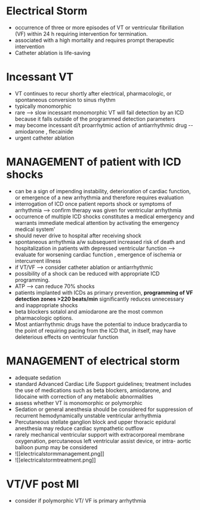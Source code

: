 # Electrical Storm 
- occurrence of three or more episodes of VT or ventricular fibrillation (VF) within 24 h requiring intervention for termination. 
- associated with a high mortality and requires prompt therapeutic intervention 
- Catheter ablation is life-saving 
# Incessant VT
- VT continues to recur shortly after electrical, pharmacologic, or spontaneous conversion to sinus rhythm 
- typically monomorphic 
- rare --> slow incessant monomorphic VT will fail detection by an ICD because it falls outside of the programmed detection parameters
- may become incessant d/t proarrhytmic action of antiarrhythmic drug -- amiodarone , flecainide 
- urgent catheter ablation 
# MANAGEMENT of patient with ICD shocks 
- can be a sign of impending instability, deterioration of cardiac function, or emergence of a new arrhythmia and therefore requires evaluation 
- interrogation of ICD once patient reports shock or symptoms of arrhythmia --> confirm therapy was given for ventricular arrhythmia 
- occurrence of multiple ICD shocks constitutes a medical emergency and warrants immediate medical attention by activating the emergency medical system'
- should never drive to hospital after receiving shock 
- spontaneous arrhythmia a/w subsequent increased risk of death and hospitalization in patients with depressed ventricular function --> evaluate for worsening cardiac function , emergence of ischemia or intercurrent illness 
- if VT/VF --> consider catheter ablation or antiarrhythmic 
- possibility of a shock can be reduced with appropriate ICD programming.
- ATP --> can reduce 70% shocks 
- patients implanted with ICDs as primary prevention, **programming of VF detection zones >220 beats/min** significantly reduces unnecessary and inappropriate shocks
- beta blockers sotalol and amiodarone are the most common pharmacologic options. 
- Most antiarrhythmic drugs have the potential to induce bradycardia to the point of requiring pacing from the ICD that, in itself, may have deleterious effects on ventricular function
# MANAGEMENT of electrical storm 
- adequate sedation 
- standard Advanced Cardiac Life Support guidelines; treatment includes the use of medications such as beta blockers, amiodarone, and lidocaine with correction of any metabolic abnormalities 
- assess whether VT is monomorphic or polymorphic 
- Sedation or general anesthesia should be considered for suppression of recurrent hemodynamically unstable ventricular arrhythmia 
- Percutaneous stellate ganglion block and upper thoracic epidural anesthesia may reduce cardiac sympathetic outflow 
- rarely mechanical ventricular support with extracorporeal membrane oxygenation, percutaneous left ventricular assist device, or intra- aortic balloon pump may be considered
- ![[electricalstormmanagement.png]]
- ![[electricalstormtreatment.png]]
# VT/VF post MI 
- consider if polymorphic VT/ VF is primary arrhythmia 